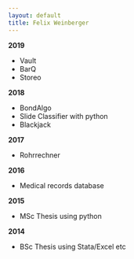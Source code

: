 ```yaml
---
layout: default
title: Felix Weinberger
---
```


**2019**

- Vault
- BarQ
- Storeo

**2018**

- BondAlgo
- Slide Classifier with python
- Blackjack

**2017**

- Rohrrechner

**2016**

- Medical records database

**2015**

- MSc Thesis using python

**2014**

- BSc Thesis using Stata/Excel etc